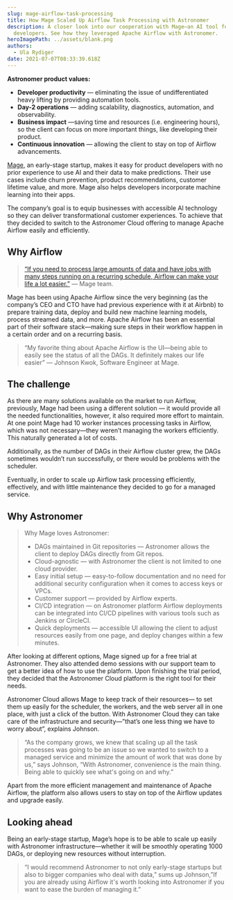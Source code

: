 ```yaml
---
slug: mage-airflow-task-processing
title: How Mage Scaled Up Airflow Task Processing with Astronomer
description: A closer look into our cooperation with Mage—an AI tool for product
  developers. See how they leveraged Apache Airflow with Astronomer.
heroImagePath: ../assets/blank.png
authors:
  - Ula Rydiger
date: 2021-07-07T08:33:39.618Z
---
```

**Astronomer product values:**

* **Developer productivity** — eliminating the issue of undifferentiated heavy lifting by providing automation tools.
* **Day-2 operations** — adding scalability, diagnostics, automation, and observability.
* **Business impact** —saving time and resources (i.e. engineering hours), so the client can focus on more important things, like developing their product.
* **Continuous innovation** — allowing the client to stay on top of Airflow advancements.



[Mage,](https://m.mage.ai/) an early-stage startup, makes it easy for product developers with no prior experience to use AI and their data to make predictions. Their use cases include churn prevention, product recommendations, customer lifetime value, and more. Mage also helps developers incorporate machine learning into their apps. 



The company’s goal is to equip businesses with accessible AI technology so they can deliver transformational customer experiences. To achieve that they decided to switch to the Astronomer Cloud offering to manage Apache Airflow easily and efficiently.



## Why Airflow

> [“If you need to process large amounts of data and have jobs with many steps running on a recurring schedule, Airflow can make your life a lot easier.”](https://m.mage.ai/migrating-airflow-from-amazon-ecs-to-astronomer-b07aeb150375) — Mage team.

Mage has been using Apache Airflow since the very beginning (as the company’s CEO and CTO have had previous experience with it at Airbnb) to prepare training data, deploy and build new machine learning models, process streamed data, and more. Apache Airflow has been an essential part of their software stack—making sure steps in their workflow happen in a certain order and on a recurring basis.

> “My favorite thing about Apache Airflow is the UI—being able to easily see the status of all the DAGs. It definitely makes our life easier” — Johnson Kwok, Software Engineer at Mage.

## The challenge

As there are many solutions available on the market to run Airflow, previously, Mage had been using a different solution — it would provide all the needed functionalities, however, it also required more effort to maintain. At one point Mage had 10 worker instances processing tasks in Airflow, which was not necessary—they weren’t managing the workers efficiently. This naturally generated a lot of costs. 

Additionally, as the number of DAGs in their Airflow cluster grew, the DAGs sometimes wouldn’t run successfully, or there would be problems with the scheduler. 

Eventually, in order to scale up Airflow task processing efficiently, effectively, and with little maintenance they decided to go for a managed service. 



## Why Astronomer

> Why Mage loves Astronomer:
> 
> * DAGs maintained in Git repositories — Astronomer allows the client to deploy DAGs directly from Git repos.
> * Cloud-agnostic — with Astronomer the client is not limited to one cloud provider.
> * Easy initial setup — easy-to-follow documentation and no need for additional security configuration when it comes to access keys or VPCs.
> * Customer support — provided by Airflow experts.
> * CI/CD integration — on Astronomer platform Airflow deployments can be integrated into CI/CD pipelines with various tools such as Jenkins or CircleCI.
> * Quick deployments — accessible UI allowing the client to adjust resources easily from one page, and deploy changes within a few minutes. 



After looking at different options, Mage signed up for a free trial at Astronomer. They also attended demo sessions with our support team to get a better idea of how to use the platform. Upon finishing the trial period, they decided that the Astronomer Cloud platform is the right tool for their needs.

Astronomer Cloud allows Mage to keep track of their resources— to set them up easily for the scheduler, the workers, and the web server all in one place, with just a click of the button. With Astronomer Cloud they can take care of the infrastructure and security—”that’s one less thing we have to worry about”, explains Johnson.

> “As the company grows, we knew that scaling up all the task processes was going to be an issue so we wanted to switch to a managed service and minimize the amount of work that was done by us,” says Johnson, “With Astronomer, convenience is the main thing. Being able to quickly see what's going on and why.”

Apart from the more efficient management and maintenance of Apache Airflow, the platform also allows users to stay on top of the Airflow updates and upgrade easily.



## Looking ahead

Being an early-stage startup, Mage’s hope is to be able to scale up easily with Astronomer infrastructure—whether it will be smoothly operating 1000 DAGs, or deploying new resources without interruption.

> “I would recommend Astronomer to not only early-stage startups but also to bigger companies who deal with data,” sums up Johnson,”If you are already using Airflow it's worth looking into Astronomer if you want to ease the burden of managing it.”